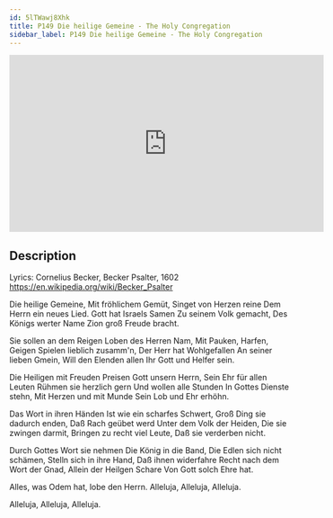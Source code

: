 ```yaml
---
id: 5lTWawj8Xhk
title: P149 Die heilige Gemeine - The Holy Congregation
sidebar_label: P149 Die heilige Gemeine - The Holy Congregation
---
```


<iframe
  width="560"
  height="315"
  src="https://www.youtube.com/embed/5lTWawj8Xhk"
  title="YouTube video player"
  frameborder="0"
  allow="accelerometer; autoplay; clipboard-write; encrypted-media; gyroscope; picture-in-picture; web-share"
  referrerpolicy="strict-origin-when-cross-origin"
  allowfullscreen
></iframe>

## Description

Lyrics: Cornelius Becker, Becker Psalter, 1602
https://en.wikipedia.org/wiki/Becker_Psalter

Die heilige Gemeine,
Mit fröhlichem Gemüt,
Singet von Herzen reine
Dem Herrn ein neues Lied.
Gott hat Israels Samen
Zu seinem Volk gemacht,
Des Königs werter Name
Zion groß Freude bracht.

Sie sollen an dem Reigen
Loben des Herren Nam,
Mit Pauken, Harfen, Geigen
Spielen lieblich zusamm'n,
Der Herr hat Wohlgefallen
An seiner lieben Gmein,
Will den Elenden allen
Ihr Gott und Helfer sein.

Die Heiligen mit Freuden
Preisen Gott unsern Herrn,
Sein Ehr für allen Leuten
Rühmen sie herzlich gern
Und wollen alle Stunden
In Gottes Dienste stehn,
Mit Herzen und mit Munde
Sein Lob und Ehr erhöhn.

Das Wort in ihren Händen
Ist wie ein scharfes Schwert,
Groß Ding sie dadurch enden,
Daß Rach geübet werd
Unter dem Volk der Heiden,
Die sie zwingen darmit,
Bringen zu recht viel Leute,
Daß sie verderben nicht.

Durch Gottes Wort sie nehmen
Die König in die Band,
Die Edlen sich nicht schämen,
Stelln sich in ihre Hand,
Daß ihnen widerfahre
Recht nach dem Wort der Gnad,
Allein der Heilgen Schare
Von Gott solch Ehre hat.

Alles, was Odem hat, lobe den Herrn.
Alleluja, Alleluja, Alleluja.

Alleluja, Alleluja, Alleluja.
